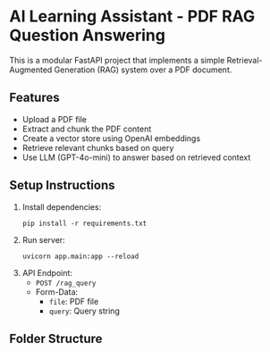 # AI Learning Assistant - PDF RAG Question Answering

This is a modular FastAPI project that implements a simple Retrieval-Augmented Generation (RAG) system over a PDF document.

## Features
- Upload a PDF file
- Extract and chunk the PDF content
- Create a vector store using OpenAI embeddings
- Retrieve relevant chunks based on query
- Use LLM (GPT-4o-mini) to answer based on retrieved context

## Setup Instructions
1. Install dependencies:
    ```
    pip install -r requirements.txt
    ```
2. Run server:
    ```
    uvicorn app.main:app --reload
    ```
3. API Endpoint:
    - `POST /rag_query`
    - Form-Data:
        - `file`: PDF file
        - `query`: Query string

## Folder Structure

